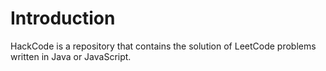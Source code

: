 # Introduction
HackCode is a repository that contains the solution of LeetCode problems written in Java or JavaScript.
